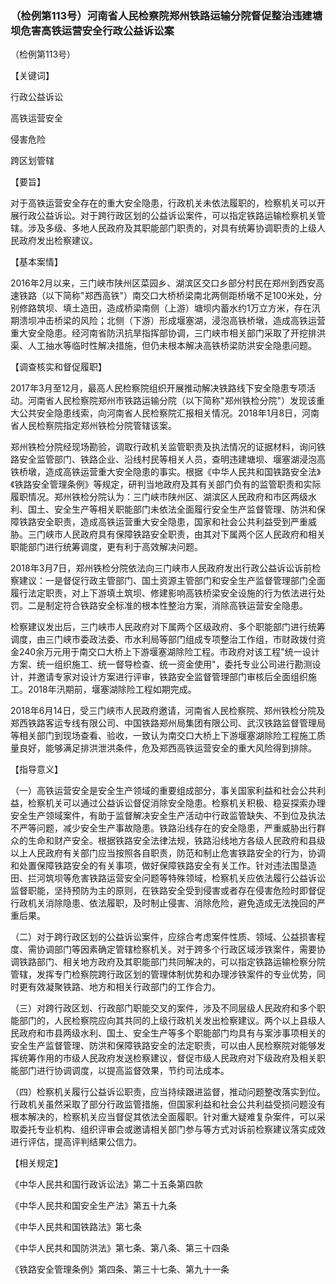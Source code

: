### （检例第113号）河南省人民检察院郑州铁路运输分院督促整治违建塘坝危害高铁运营安全行政公益诉讼案
（检例第113号）

【关键词】

行政公益诉讼

高铁运营安全

侵害危险

跨区划管辖

【要旨】

对于高铁运营安全存在的重大安全隐患，行政机关未依法履职的，检察机关可以开展行政公益诉讼。对于跨行政区划的公益诉讼案件，可以指定铁路运输检察机关管辖。涉及多级、多地人民政府及其职能部门职责的，对具有统筹协调职责的上级人民政府发出检察建议。

【基本案情】

2016年2月以来，三门峡市陕州区菜园乡、湖滨区交口乡部分村民在郑州到西安高速铁路（以下简称"郑西高铁"）南交口大桥桥梁南北两侧距桥墩不足100米处，分别修路筑坝、填土造田，造成桥梁南侧（上游）塘坝内蓄水约1万立方米，存在汛期溃坝冲击桥梁的风险；北侧（下游）形成堰塞湖，浸泡高铁桥墩，造成高铁运营重大安全隐患。经河南省防汛抗旱指挥部协调，三门峡市相关部门采取了开挖排洪渠、人工抽水等临时性解决措施，但仍未根本解决高铁桥梁防洪安全隐患问题。

【调查核实和督促履职】

2017年3月至12月，最高人民检察院组织开展推动解决铁路线下安全隐患专项活动。河南省人民检察院郑州市铁路运输分院（以下简称"郑州铁检分院"）发现该重大公共安全隐患线索，向河南省人民检察院汇报相关情况。2018年1月8日，河南省人民检察院指定郑州铁检分院管辖该案。

郑州铁检分院经现场勘验，调取行政机关监管职责及执法情况的证据材料，询问铁路安全监管部门、铁路企业、沿线村民等相关人员，查明违建塘坝、堰塞湖浸泡高铁桥墩，造成高铁运营重大安全隐患的事实。根据《中华人民共和国铁路安全法》《铁路安全管理条例》等规定，研判当地政府及其有关部门负有的监管职责和实际履职情况。郑州铁检分院认为：三门峡市陕州区、湖滨区人民政府和市区两级水利、国土、安全生产等相关职能部门未依法全面履行安全生产监督管理、防洪和保障铁路安全职责，造成高铁运营重大安全隐患，国家和社会公共利益受到严重威胁。三门峡市人民政府具有保障铁路安全职责，由其对下属两个区人民政府和相关职能部门进行统筹调度，更有利于高效解决问题。

2018年3月7日，郑州铁检分院依法向三门峡市人民政府发出行政公益诉讼诉前检察建议：一是督促行政主管部门、国土资源主管部门和安全生产监督管理部门全面履行法定职责，对上下游填土筑坝、修建影响高铁桥梁安全设施的行为依法进行处罚。二是制定符合铁路安全标准的根本性整治方案，消除高铁运营安全隐患。

检察建议发出后，三门峡市人民政府对下属两个区级政府、多个职能部门进行统筹调度，由三门峡市委政法委、市水利局等部门组成专项整治工作组，市财政拨付资金240余万元用于南交口大桥上下游堰塞湖除险工程。市政府对该工程"统一设计方案、统一组织施工、统一督导检查、统一资金使用"，委托专业公司进行勘测设计，并邀请专家对设计方案进行评审，铁路安全监督管理部门审核后全面组织施工。2018年汛期前，堰塞湖除险工程如期完成。

2018年6月14日，受三门峡市人民政府邀请，河南省人民检察院、郑州铁检分院及郑西铁路客运专线有限公司、中国铁路郑州局集团有限公司、武汉铁路监督管理局等相关部门到现场查看、验收，一致认为南交口大桥上下游堰塞湖除险工程施工质量良好，能够满足排洪泄洪条件，危及郑西高铁运营安全的重大风险得到排除。

【指导意义】

（一）高铁运营安全是安全生产领域的重要组成部分，事关国家利益和社会公共利益，检察机关可以通过公益诉讼督促消除安全隐患。检察机关积极、稳妥探索办理安全生产领域案件，有助于监督解决安全生产活动中行政监管缺失、不到位及执法不严等问题，减少安全生产事故隐患。铁路沿线存在的安全隐患，严重威胁出行群众的生命和财产安全。根据铁路安全法律法规，铁路沿线地方各级人民政府和县级以上人民政府有关部门应当按照各自职责，防范和制止危害铁路安全的行为，协调和处置保障铁路安全的有关事项，做好保障铁路安全有关工作。针对违法围垦造田、拦河筑坝等危害铁路运营安全问题等特殊领域，检察机关应依法履行公益诉讼监督职能，坚持预防为主的原则，在铁路安全受到侵害或者存在侵害危险时即督促行政机关消除隐患、依法履职，及时制止侵害、消除危险，避免造成无法挽回的严重后果。

（二）对于跨行政区划的公益诉讼案件，应综合考虑案件性质、领域、公益损害程度、需协调部门等因素确定管辖检察机关。对于跨多个行政区域涉铁案件，需要协调铁路部门、相关地方政府及其职能部门共同解决的，可以指定铁路运输检察分院管辖，发挥专门检察院跨行政区划的管理体制优势和办理涉铁案件的专业优势，同时更有效凝聚铁路、地方和相关行政部门的工作合力。

（三）对跨行政区划、行政部门职能交叉的案件，涉及不同层级人民政府和多个职能部门的，人民检察院应向其共同的上级行政机关发出检察建议。两个以上县级人民政府和市县两级水利、国土、安全生产等多个职能部门均具有与案涉事项相关的安全生产监督管理、防洪和保障铁路安全的法定职责，可以由人民检察院对能够发挥统筹作用的市级人民政府发送检察建议，督促市级人民政府对下级政府及相关职能部门进行协调调度，以提高监督效果，节约司法成本。

（四）检察机关履行公益诉讼职责，应当持续跟进监督，推动问题整改落实到位。行政机关虽然采取了部分行政监管措施，但国家利益和社会公共利益受损问题没有根本解决的，检察机关应当督促其依法全面履职。针对重大疑难复杂案件，可以采取委托专业机构、组织评审会或邀请相关部门参与等方式对诉前检察建议落实成效进行评估，提高评判结果公信力。

【相关规定】

《中华人民共和国行政诉讼法》第二十五条第四款

《中华人民共和国安全生产法》第五十九条

《中华人民共和国铁路法》第七条

《中华人民共和国防洪法》第七条、第八条、第三十四条

《铁路安全管理条例》第四条、第三十七条、第九十一条
